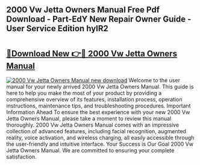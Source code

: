 ## 2000 Vw Jetta Owners Manual Free Pdf Download - Part-EdY New Repair Owner Guide - User Service Edition hyIR2

# <h2><a href="http://bc39077.oget.top/?id=2000+Vw+Jetta+Owners+Manual">🔗Download New 👉🔴 2000 Vw Jetta Owners Manual</a></h2>

[![2000 Vw Jetta Owners Manual new download](https://i.imgur.com/5g1atiW.png)](http://bc39077.oget.top/?id=2000+Vw+Jetta+Owners+Manual)
Welcome to the user manual for your newly arrived 2000 Vw Jetta Owners Manual. This guide is here to help you make the most of your product by providing a comprehensive overview of its features, installation process, operation instructions, maintenance tips, and troubleshooting procedures. Important Information Ahead To ensure the best experience with your new 2000 Vw Jetta Owners Manual, please take a moment to review this manual thoroughly. 2000 Vw Jetta Owners Manual comes with an impressive collection of advanced features, including facial recognition, augmented reality, voice activation, and wireless charging, all easily accessible through the user-friendly and intuitive interface. Your Success is Our Goal 2000 Vw Jetta Owners Manual. We are committed to ensuring your complete satisfaction.
